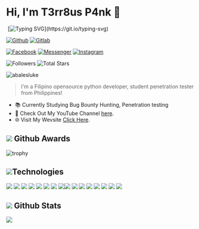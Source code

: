 # Hi, I'm T3rr8us P4nk 👋


<div align="center" width="50">                    

</div>
  
&nbsp;[![Typing SVG](http://readme-typing-svg.herokuapp.com?color=00F700&size=36&multiline=true&width=970&height=60&lines=Hello+there%2C+fellow+%3Chackers%2F%3E+and+%3Ccoderz%2F%3E!)](https://git.io/typing-svg)

<p align="left">
<a href="https://github.com/T3rr8us-P4nk"><img title="Github" src="https://img.shields.io/badge/Github-T3RR8US-blue?style=for-the-badge&logo=github"></a>
<a href="https://gitlab.com/T3rr8us-P4nk"><img title="Gitlab" src="https://img.shields.io/badge/Gitlab-T3RR8US-blue?style=for-the-badge&logo=gitlab"></a>
</p>
<p align="left">
<a href="https://www.facebook.com/jamescarl.retiza.9"><img title="Facebook" src="https://img.shields.io/badge/Facebook-red?style=for-the-badge&logo=facebook"></a>
<a href="https://www.facebook.com/jamescarl.retiza.9"><img title="Messenger" src="https://img.shields.io/badge/Messenger-red?style=for-the-badge&logo=messenger"></a>
<a href="https://www.instagram.com/T3rr8us-P4nk "><img title="Instagram" src="https://img.shields.io/badge/INSTAGRAM-purple?style=for-the-badge&logo=instagram"></a>

![Followers](https://img.shields.io/github/followers/T3rr8us?l-P4nkl?abel=Followers&style=for-the-badge&logo=github) ![Total Stars](https://img.shields.io/github/stars/T3rr8us-P4nk?affiliations=OWNER&style=for-the-badge&logo=github)
<p align="left"> <img src="https://komarev.com/ghpvc/?username=T3rr8us-P4nk&label=Profile%20views&color=0e75b6&style=flat" alt="abalesluke" /> </p>

> I'm a Filipino opensource python developer, student penetration tester from Philippines!
* 📚 Currently Studying Bug Bounty Hunting, Penetration testing
* 🛑 Check Out My YouTube Channel [here](https://m.youtube.com/channel/UC1IA5cyRUEze3lRzw-PQCBg).
* 🌐 Visit My Wevsite [Click Here](http://etoljamescarl.rf.gd).

## <img src="https://img.icons8.com/nolan/25/computer.png"/> Github Awards



  
![trophy](https://github-profile-trophy.vercel.app/?username=ryo-ma&row=2&column=3)  
  
## <img src="https://img.icons8.com/nolan/25/computer.png"/>Technologies
<img src="https://img.icons8.com/color/48/000000/html-5--v1.png"/> <img src="https://img.icons8.com/color/48/000000/css3.png"/> <img src="https://img.icons8.com/color/48/000000/bootstrap.png"/> <img src="https://img.icons8.com/color/48/000000/php.png"> <img src="https://img.icons8.com/color/48/000000/python.png"/> <img src="https://img.icons8.com/color/48/000000/c-plus-plus-logo.png"/> <img src="https://img.icons8.com/doodle/48/000000/console--v2.png"/> <img src="https://img.icons8.com/color/48/000000/old-vmware-logo.png"/><img src="https://img.icons8.com/color/48/000000/virtualbox.png"/> <img src="https://img.icons8.com/fluent/48/000000/sublime-text.png"/> <img src="https://img.icons8.com/fluent/github"> <img src="https://img.icons8.com/color/48/000000/parrot.png"> <img src="https://img.icons8.com/color/48/000000/kali-linux.png"> <img src="https://img.icons8.com/color/48/000000/ubuntu.png"> <img src="https://img.icons8.com/color/48/000000/linux.png"> <img src="https://img.icons8.com/fluent/48/000000/windows-10.png">

## <img src="https://camo.githubusercontent.com/d3acf8f60da8454efb902d2333dc3d6b4ecbf00e4dd5bee5b358d1a5f125acc1/68747470733a2f2f696d672e69636f6e73382e636f6d2f6e6f6c616e2f32362f6769746875622e706e67"/> Github Stats
<img src="https://github-readme-stats.vercel.app/api?username=T3rr8us&&show_icons=true&title_color=ffffff&icon_color=bb2acf&text_color=daf7dc&bg_color=151515"/>

